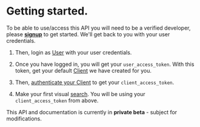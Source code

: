 
# Getting started.

To be able to use/access this API you will need to be a verified developer, please **[signup](https://markable.ai/signup)** to get started. We'll get back to you with your user credentials.

1. Then, login as [User](#user-authentication) with your user credentials.

2. Once you have logged in, you will get your `user_access_token`. With this token, get your default [Client](#get-user-and-client) we have created for you.

3. Then, [authenticate your Client](#client-authentication) to get your `client_access_token`.

4. Make your first visual [search](#search). You will be using your `client_access_token` from above.

This API and documentation is currently in **private beta** - subject for modifications.




